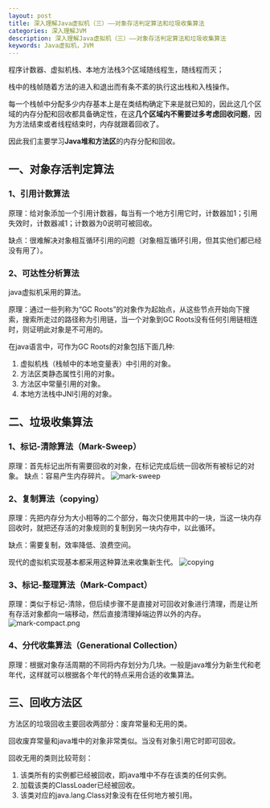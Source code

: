 ```yaml
---
layout: post
title: 深入理解Java虚拟机（三）——对象存活判定算法和垃圾收集算法
categories: 深入理解JVM
description: 深入理解Java虚拟机（三）——对象存活判定算法和垃圾收集算法
keywords: Java虚拟机，JVM
---
```


程序计数器、虚拟机栈、本地方法栈3个区域随线程生，随线程而灭；

栈中的栈帧随着方法的进入和退出而有条不紊的执行这出栈和入栈操作。

每一个栈帧中分配多少内存基本上是在类结构确定下来是就已知的，因此这几个区域的内存分配和回收都具备确定性，在这**几个区域内不需要过多考虑回收问题**，因为方法结束或者线程结束时，内存就跟着回收了。

因此我们主要学习**Java堆和方法区**的内存分配和回收。

## 一、对象存活判定算法

### 1、引用计数算法

原理：给对象添加一个引用计数器，每当有一个地方引用它时，计数器加1；引用失效时，计数器减1；计数器为0说明可被回收。

缺点：很难解决对象相互循环引用的问题（对象相互循环引用，但其实他们都已经没有用了）。

### 2、可达性分析算法

java虚拟机采用的算法。

原理：通过一些列称为“GC Roots”的对象作为起始点，从这些节点开始向下搜索，搜索所走过的路径称为引用链，当一个对象到GC Roots没有任何引用链相连时，则证明此对象是不可用的。

在java语言中，可作为GC Roots的对象包括下面几种:

1. 虚拟机栈（栈帧中的本地变量表）中引用的对象。
2. 方法区类静态属性引用的对象。
3. 方法区中常量引用的对象。
4. 本地方法栈中JNI引用的对象。

## 二、垃圾收集算法

### 1、标记-清除算法（Mark-Sweep）

原理：首先标记出所有需要回收的对象，在标记完成后统一回收所有被标记的对象。
缺点：容易产生内存碎片。
![mark-sweep](http://i.imgur.com/ZnJwuSm.png)

### 2、复制算法（copying）

原理：先把内存分为大小相等的二个部分，每次只使用其中的一块，当这一块内存回收时，就把还存活的对象规则的复制到另一块内存中，以此循环。

缺点：需要复制，效率降低、浪费空间。

现代的虚拟机实现基本都采用这种算法来收集新生代。
![copying](http://i.imgur.com/7ztzpX4.png)

### 3、标记-整理算法（Mark-Compact）

原理：类似于标记-清除，但后续步骤不是直接对可回收对象进行清理，而是让所有存活对象都向一端移动，然后直接清理掉端边界以外的内存。
![mark-compact.png](http://i.imgur.com/qwOaK4I.png)

### 4、分代收集算法（Generational Collection）

原理：根据对象存活周期的不同将内存划分为几块。一般是java堆分为新生代和老年代，这样就可以根据各个年代的特点采用合适的收集算法。

## 三、回收方法区

方法区的垃圾回收主要回收两部分：废弃常量和无用的类。

回收废弃常量和java堆中的对象非常类似。当没有对象引用它时即可回收。

回收无用的类则比较苛刻：

1. 该类所有的实例都已经被回收，即java堆中不存在该类的任何实例。
2. 加载该类的ClassLoader已经被回收。
3. 该类对应的java.lang.Class对象没有在任何地方被引用。